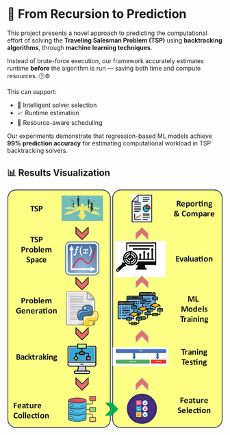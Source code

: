 # 🧠 From Recursion to Prediction

This project presents a novel approach to predicting the computational effort of solving the **Traveling Salesman Problem (TSP)** using **backtracking algorithms**, through **machine learning techniques**. 

Instead of brute-force execution, our framework accurately estimates runtime **before** the algorithm is run — saving both time and compute resources. 🕒⚙️

This can support:
- 🚀 Intelligent solver selection  
- 📈 Runtime estimation  
- 🧠 Resource-aware scheduling  

Our experiments demonstrate that regression-based ML models achieve **99% prediction accuracy** for estimating computational workload in TSP backtracking solvers.
## 📊 Results Visualization

![TSP Backtracking Prediction Results](./figures/figure1.jpg)

